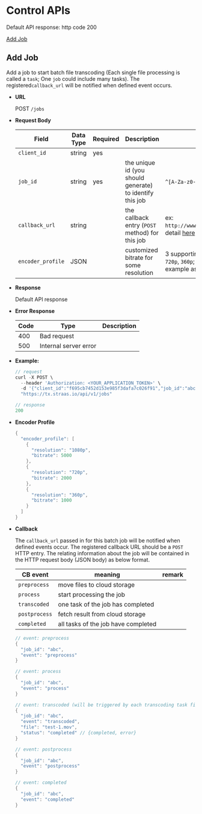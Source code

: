 Control APIs
==============

Default API response: http code 200

[Add Job](#add_job)

<a name="add_job"></a>**Add Job**
----
Add a job to start batch file transcoding (Each single file processing is called a `task`; One `job` could include many tasks). The registered`callback_url` will be notified when defined event occurs.

* **URL**

  POST `/jobs`

* **Request Body**

  | Field | Data Type | Required | Description | Remark |
  | --- | --- | --- | --- | --- |
  | `client_id` | string | yes | | |
  | `job_id` | string | yes | the unique id (you should generate) to identify this job | `^[A-Za-z0-9_.]+$`; `length <= 16` |
  | `callback_url` | string | | the callback entry (`POST` method) for this job | ex: `http://www.abc.com/notifications`, detail [here](#callback) |
  | `encoder_profile` | JSON | | customized bitrate for some resolution | 3 supporting resolutions: `1080p`, `720p`, `360p`; bitrate unit (k bits / sec); example as [here](#encoder_profile) |

* **Response**

  Default API response

* **Error Response**

  | Code | Type | Description |
  | --- | --- | --- |
  | 400 | Bad request | |
  | 500 | Internal server error | |

* **Example:**

  ```go
  // request
  curl -X POST \
    --header 'Authorization: <YOUR_APPLICATION_TOKEN>' \
    -d '{"client_id":"f695cb7452d153e985f3dafa7c026f91","job_id":"abcd","callback_url":"straas.io/callback","encoder_profile":[{"resolution":"720p","bitrate":2000}]}' \
    "https://tx.straas.io/api/v1/jobs"

  // response
  200
  ```

* <a name="encoder_profile"></a>**Encoder Profile**

  ```go
  {
    "encoder_profile": [
      {
        "resolution": "1080p",
        "bitrate": 5000
      },
      {
        "resolution": "720p",
        "bitrate": 2000
      },
      {
        "resolution": "360p",
        "bitrate": 1000
      }
    ]
  }
  ```

* <a name="callback"></a>**Callback**

  The `callback_url` passed in for this batch job will be notified when defined events occur.
  The registered callback URL should be a `POST` HTTP entry. The relating information about the job will
  be contained in the HTTP request body (JSON body) as below format.

  | CB event | meaning | remark |
  | --- | --- | --- |
  | `preprocess` | move files to cloud storage | |
  | `process` | start processing the job | |
  | `transcoded` | one task of the job has completed | |
  | `postprocess` | fetch result from cloud storage | |
  | `completed` | all tasks of the job have completed | |


  ```go
  // event: preprocess
  {
	"job_id": "abc",
    "event": "preprocess"
  }
  ```

  ```go
  // event: process
  {
	"job_id": "abc",
    "event": "process"
  }
  ```

  ```go
  // event: transcoded (will be triggered by each transcoding task finished in the batch job)
  {
	"job_id": "abc",
    "event": "transcoded",
    "file": "test-1.mov",
    "status": "completed" // {completed, error}
  }
  ```

  ```go
  // event: postprocess
  {
	"job_id": "abc",
    "event": "postprocess"
  }
  ```

  ```go
  // event: completed
  {
	"job_id": "abc",
    "event": "completed"
  }
  ```
